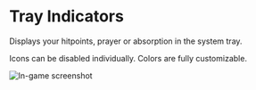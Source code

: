 # Tray Indicators
Displays your hitpoints, prayer or absorption in the system tray.

Icons can be disabled individually.
Colors are fully customizable.

![In-game screenshot](https://i.imgur.com/d5TH6fv.png)
